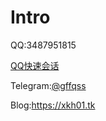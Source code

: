 # Intro
QQ:3487951815

[QQ快速会话](https://wpa.qq.com/msgrd?v=3&uin=3487951815&site=qq&menu=yes)

Telegram:[@gffqss](https://t.me/gffqss)

Blog:https://xkh01.tk